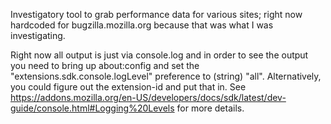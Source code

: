 Investigatory tool to grab performance data for various sites; right now
hardcoded for bugzilla.mozilla.org because that was what I was investigating.

Right now all output is just via console.log and in order to see the output you
need to bring up about:config and set the "extensions.sdk.console.logLevel"
preference to (string) "all".  Alternatively, you could figure out the
extension-id and put that in.  See
https://addons.mozilla.org/en-US/developers/docs/sdk/latest/dev-guide/console.html#Logging%20Levels
for more details.
